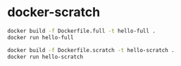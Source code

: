 # docker-scratch

```bash
docker build -f Dockerfile.full -t hello-full .
docker run hello-full

docker build -f Dockerfile.scratch -t hello-scratch .
docker run hello-scratch
```
